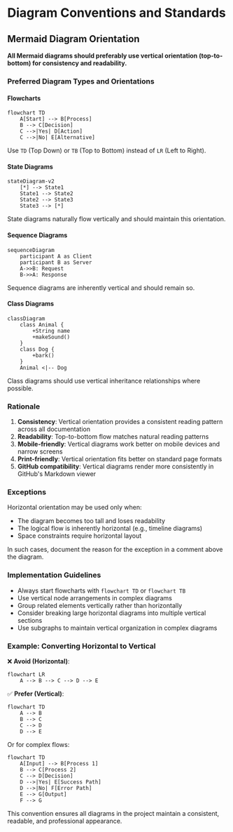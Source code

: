 # Diagram Conventions and Standards

## Mermaid Diagram Orientation

**All Mermaid diagrams should preferably use vertical orientation (top-to-bottom) for consistency and readability.**

### Preferred Diagram Types and Orientations

#### Flowcharts
```mermaid
flowchart TD
    A[Start] --> B[Process]
    B --> C[Decision]
    C -->|Yes| D[Action]
    C -->|No| E[Alternative]
```

Use `TD` (Top Down) or `TB` (Top to Bottom) instead of `LR` (Left to Right).

#### State Diagrams
```mermaid
stateDiagram-v2
    [*] --> State1
    State1 --> State2
    State2 --> State3
    State3 --> [*]
```

State diagrams naturally flow vertically and should maintain this orientation.

#### Sequence Diagrams
```mermaid
sequenceDiagram
    participant A as Client
    participant B as Server
    A->>B: Request
    B->>A: Response
```

Sequence diagrams are inherently vertical and should remain so.

#### Class Diagrams
```mermaid
classDiagram
    class Animal {
        +String name
        +makeSound()
    }
    class Dog {
        +bark()
    }
    Animal <|-- Dog
```

Class diagrams should use vertical inheritance relationships where possible.

### Rationale

1. **Consistency**: Vertical orientation provides a consistent reading pattern across all documentation
2. **Readability**: Top-to-bottom flow matches natural reading patterns
3. **Mobile-friendly**: Vertical diagrams work better on mobile devices and narrow screens
4. **Print-friendly**: Vertical orientation fits better on standard page formats
5. **GitHub compatibility**: Vertical diagrams render more consistently in GitHub's Markdown viewer

### Exceptions

Horizontal orientation may be used only when:
- The diagram becomes too tall and loses readability
- The logical flow is inherently horizontal (e.g., timeline diagrams)
- Space constraints require horizontal layout

In such cases, document the reason for the exception in a comment above the diagram.

### Implementation Guidelines

- Always start flowcharts with `flowchart TD` or `flowchart TB`
- Use vertical node arrangements in complex diagrams
- Group related elements vertically rather than horizontally
- Consider breaking large horizontal diagrams into multiple vertical sections
- Use subgraphs to maintain vertical organization in complex diagrams

### Example: Converting Horizontal to Vertical

❌ **Avoid (Horizontal)**:
```mermaid
flowchart LR
    A --> B --> C --> D --> E
```

✅ **Prefer (Vertical)**:
```mermaid
flowchart TD
    A --> B
    B --> C
    C --> D
    D --> E
```

Or for complex flows:
```mermaid
flowchart TD
    A[Input] --> B[Process 1]
    B --> C[Process 2]
    C --> D[Decision]
    D -->|Yes| E[Success Path]
    D -->|No| F[Error Path]
    E --> G[Output]
    F --> G
```

This convention ensures all diagrams in the project maintain a consistent, readable, and professional appearance.